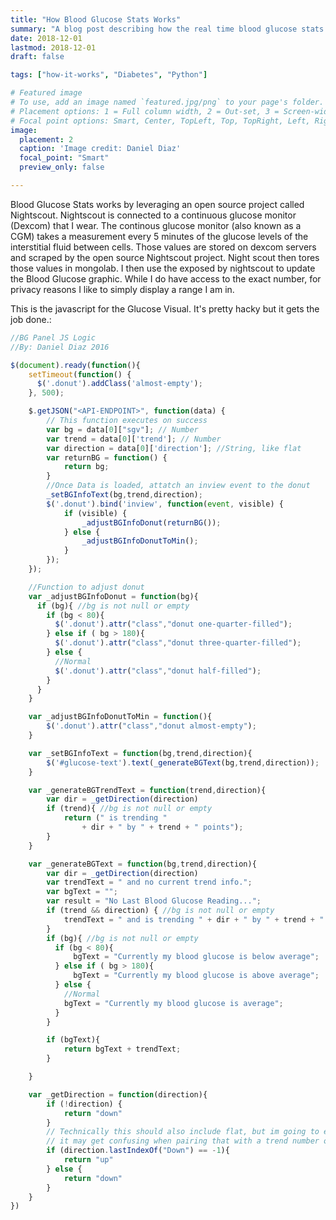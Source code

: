 ```yaml
---
title: "How Blood Glucose Stats Works"
summary: "A blog post describing how the real time blood glucose stats visual works."
date: 2018-12-01
lastmod: 2018-12-01
draft: false

tags: ["how-it-works", "Diabetes", "Python"]

# Featured image
# To use, add an image named `featured.jpg/png` to your page's folder.
# Placement options: 1 = Full column width, 2 = Out-set, 3 = Screen-width
# Focal point options: Smart, Center, TopLeft, Top, TopRight, Left, Right, BottomLeft, Bottom, BottomRight
image:
  placement: 2
  caption: 'Image credit: Daniel Diaz'
  focal_point: "Smart"
  preview_only: false

---
```


Blood Glucose Stats works by leveraging an open source project called Nightscout. Nightscout is connected to a continuous glucose monitor (Dexcom) that I wear. The continous glucose monitor (also known as a CGM) takes a measurement every 5 minutes of the glucose levels of the interstitial fluid between cells. Those values are stored on dexcom servers and scraped by the open source Nightscout project. Night scout then tores those values in mongolab. I then use the exposed by nightscout to update the Blood Glucose graphic. While I do have access to the exact number, for privacy reasons I like to simply display a range I am in.

This is the javascript for the Glucose Visual. It's pretty hacky but it gets the job done.:
```javascript
//BG Panel JS Logic
//By: Daniel Diaz 2016

$(document).ready(function(){
    setTimeout(function() {
      $('.donut').addClass('almost-empty');
    }, 500);

    $.getJSON("<API-ENDPOINT>", function(data) {
        // This function executes on success
        var bg = data[0]["sgv"]; // Number
        var trend = data[0]['trend']; // Number
        var direction = data[0]['direction']; //String, like flat
        var returnBG = function() {
            return bg;
        }
        //Once Data is loaded, attatch an inview event to the donut
        _setBGInfoText(bg,trend,direction);
        $('.donut').bind('inview', function(event, visible) {
            if (visible) {
                _adjustBGInfoDonut(returnBG());
            } else {
                _adjustBGInfoDonutToMin();
            }
        });
    });

    //Function to adjust donut
    var _adjustBGInfoDonut = function(bg){
      if (bg){ //bg is not null or empty
        if (bg < 80){
          $('.donut').attr("class","donut one-quarter-filled");
        } else if ( bg > 180){
          $('.donut').attr("class","donut three-quarter-filled");
        } else {
          //Normal
          $('.donut').attr("class","donut half-filled");
        }
      }
    }

    var _adjustBGInfoDonutToMin = function(){
        $('.donut').attr("class","donut almost-empty");
    }

    var _setBGInfoText = function(bg,trend,direction){
        $('#glucose-text').text(_generateBGText(bg,trend,direction));
    }

    var _generateBGTrendText = function(trend,direction){
        var dir = _getDirection(direction)
        if (trend){ //bg is not null or empty
            return (" is trending "
                + dir + " by " + trend + " points");
        }
    }

    var _generateBGText = function(bg,trend,direction){
        var dir = _getDirection(direction)
        var trendText = " and no current trend info.";
        var bgText = "";
        var result = "No Last Blood Glucose Reading...";
        if (trend && direction) { //bg is not null or empty
            trendText = " and is trending " + dir + " by " + trend + " points.";
        }
        if (bg){ //bg is not null or empty
          if (bg < 80){
              bgText = "Currently my blood glucose is below average";
          } else if ( bg > 180){
              bgText = "Currently my blood glucose is above average";
          } else {
            //Normal
            bgText = "Currently my blood glucose is average";
          }
        }

        if (bgText){
            return bgText + trendText;
        }

    }

    var _getDirection = function(direction){
        if (!direction) {
            return "down"
        }
        // Technically this should also include flat, but im going to exclude it because
        // it may get confusing when pairing that with a trend number of -5 for ex.
        if (direction.lastIndexOf("Down") == -1){
            return "up"
        } else {
            return "down"
        }
    }
})
```


